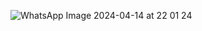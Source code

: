 ![WhatsApp Image 2024-04-14 at 22 01 24](https://github.com/uufko/EasyMessageWhatsapp/assets/98399730/11907da0-6250-4069-bac3-e89448da5d2b)
